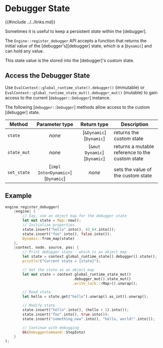 Debugger State
==============

{{#include ../../links.md}}

Sometimes it is useful to keep a persistent _state_ within the [debugger].

The `Engine::register_debugger` API accepts a function that returns the initial value of the
[debugger's][debugger] state, which is a [`Dynamic`] and can hold any value.

This state value is the stored into the [debugger]'s custom state.


Access the Debugger State
-------------------------

Use `EvalContext::global_runtime_state().debugger()` (immutable) or
`EvalContext::global_runtime_state_mut().debugger_mut()` (mutable) to gain access to the current
[`debugger::Debugger`] instance.

The following [`debugger::Debugger`] methods allow access to the custom [debugger] state.

| Method      |          Parameter type           |         Return type         | Description                                     |
| ----------- | :-------------------------------: | :-------------------------: | ----------------------------------------------- |
| `state`     |              _none_               |   [`&Dynamic`][`Dynamic`]   | returns the custom state                        |
| `state_mut` |              _none_               | [`&mut Dynamic`][`Dynamic`] | returns a mutable reference to the custom state |
| `set_state` | [`impl Into<Dynamic>`][`Dynamic`] |           _none_            | sets the value of the custom state              |


Example
-------

```rust
engine.register_debugger(
    |engine| {
        // Say, use an object map for the debugger state
        let mut state = Map::new();
        // Initialize properties
        state.insert("hello".into(), 42_64.into());
        state.insert("foo".into(), false.into());
        Dynamic::from_map(state)
    },
    |context, node, source, pos| {
        // Print debugger state - which is an object map
        let state = context.global_runtime_state().debugger().state();
        println!("Current state = {state}");

        // Get the state as an object map
        let mut state = context.global_runtime_state_mut()
                               .debugger_mut().state_mut()
                               .write_lock::<Map>().unwrap();

        // Read state
        let hello = state.get("hello").unwrap().as_int().unwrap();

        // Modify state
        state.insert("hello".into(), (hello + 1).into());
        state.insert("foo".into(), true.into());
        state.insert("something_new".into(), "hello, world!".into());

        // Continue with debugging
        Ok(DebuggerCommand::StepInto)
    }
);
```
